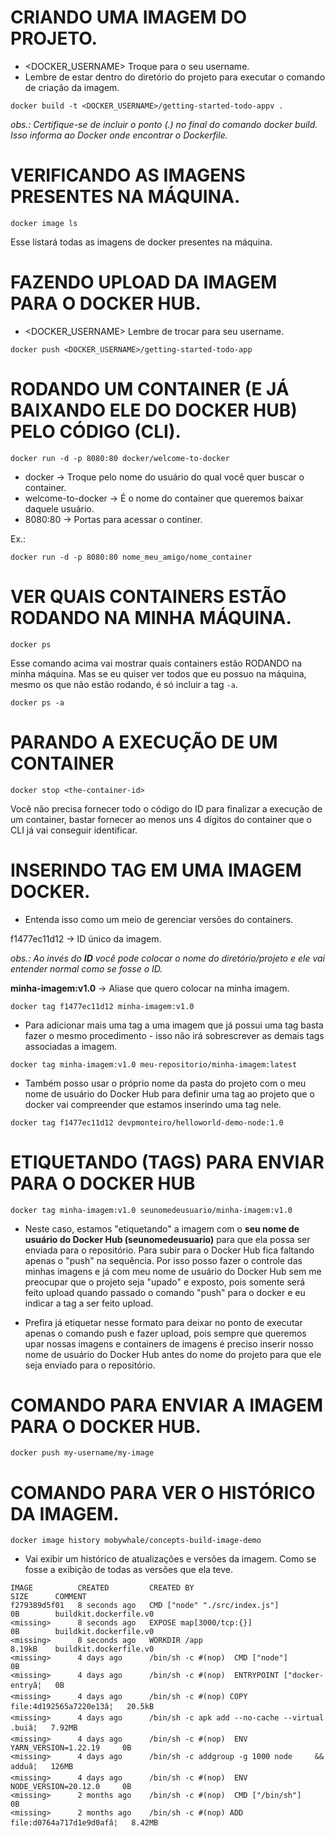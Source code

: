 # CRIANDO UMA IMAGEM DO PROJETO.

- <DOCKER_USERNAME> Troque para o seu username.
- Lembre de estar dentro do diretório do projeto para executar o comando de criação da imagem.

```
docker build -t <DOCKER_USERNAME>/getting-started-todo-appv .
```
_obs.: Certifique-se de incluir o ponto (.) no final do comando docker build. Isso informa ao Docker onde encontrar o Dockerfile._



# VERIFICANDO AS IMAGENS PRESENTES NA MÁQUINA.

```
docker image ls
```
Esse listará todas as imagens de docker presentes na máquina.



# FAZENDO UPLOAD DA IMAGEM PARA O **DOCKER HUB**.

- <DOCKER_USERNAME> Lembre de trocar para seu username.

````
docker push <DOCKER_USERNAME>/getting-started-todo-app
````



# RODANDO UM CONTAINER (E JÁ BAIXANDO ELE DO DOCKER HUB) PELO CÓDIGO (CLI).

````
docker run -d -p 8080:80 docker/welcome-to-docker
````
- docker -> Troque pelo nome do usuário do qual você quer buscar o container.
- welcome-to-docker -> É o nome do container que queremos baixar daquele usuário.
- 8080:80 -> Portas para acessar o continer.

Ex.: 
````
docker run -d -p 8080:80 nome_meu_amigo/nome_container
````



# VER QUAIS CONTAINERS ESTÃO RODANDO NA MINHA MÁQUINA.

````
docker ps
````
Esse comando acima vai mostrar quais containers estão RODANDO na minha máquina. Mas se eu quiser ver todos que eu possuo na máquina, mesmo os que não estão rodando, é só incluir a tag ````-a````. 
````
docker ps -a
````

# PARANDO A EXECUÇÃO DE UM CONTAINER

`````
docker stop <the-container-id>
`````
Você não precisa fornecer todo o código do ID para finalizar a execução de um container, bastar fornecer ao menos uns 4 dígitos do container que o CLI já vai conseguir identificar. 



# INSERINDO **TAG** EM UMA IMAGEM DOCKER.

- Entenda isso como um meio de gerenciar versões do containers.

f1477ec11d12 -> ID único da imagem. 

_obs.: Ao invés do **ID** você pode colocar o nome do diretório/projeto e ele vai 
entender normal como se fosse o ID._

**minha-imagem:v1.0** -> Aliase que quero colocar na minha imagem.

````
docker tag f1477ec11d12 minha-imagem:v1.0
````

- Para adicionar mais uma tag a uma imagem que já possui uma tag basta fazer o mesmo procedimento - isso não irá sobrescrever as demais tags associadas a imagem.

````
docker tag minha-imagem:v1.0 meu-repositorio/minha-imagem:latest
````

- Também posso usar o próprio nome da pasta do projeto com o meu nome de usuário
do Docker Hub para definir uma tag ao projeto que o docker vai compreender que estamos inserindo
uma tag nele. 

`````
docker tag f1477ec11d12 devpmonteiro/helloworld-demo-node:1.0
`````

# ETIQUETANDO (**TAGS**) PARA ENVIAR PARA O DOCKER HUB

````
docker tag minha-imagem:v1.0 seunomedeusuario/minha-imagem:v1.0
````
- Neste caso, estamos "etiquetando" a imagem com o **seu nome de usuário do Docker Hub (seunomedeusuario)** para que ela possa ser enviada para o repositório. Para subir para o Docker Hub fica faltando 
apenas o "push" na sequência. Por isso posso fazer o controle das minhas imagens e já com meu nome 
de usuário do Docker Hub sem me preocupar que o projeto seja "upado" e exposto, pois somente 
será feito upload quando passado o comando "push" para o docker e eu indicar a tag a ser feito upload.

- Prefira já etiquetar nesse formato para deixar no ponto de executar apenas o 
comando push e fazer upload, pois sempre que queremos upar nossas imagens e containers
de imagens é preciso inserir nosso nome de usuário do Docker Hub antes do nome do projeto
para que ele seja enviado para o repositório. 

# COMANDO PARA ENVIAR A IMAGEM PARA O DOCKER HUB.

`````
docker push my-username/my-image
`````


# COMANDO PARA VER O HISTÓRICO DA IMAGEM.


`````
docker image history mobywhale/concepts-build-image-demo
`````
- Vai exibir um histórico de atualizações e versões da imagem. Como 
se fosse a exibição de todas as versões que ela teve.

`````
IMAGE          CREATED         CREATED BY                                      SIZE      COMMENT
f279389d5f01   8 seconds ago   CMD ["node" "./src/index.js"]                   0B        buildkit.dockerfile.v0
<missing>      8 seconds ago   EXPOSE map[3000/tcp:{}]                         0B        buildkit.dockerfile.v0 
<missing>      8 seconds ago   WORKDIR /app                                    8.19kB    buildkit.dockerfile.v0
<missing>      4 days ago      /bin/sh -c #(nop)  CMD ["node"]                 0B
<missing>      4 days ago      /bin/sh -c #(nop)  ENTRYPOINT ["docker-entryâ¦   0B
<missing>      4 days ago      /bin/sh -c #(nop) COPY file:4d192565a7220e13â¦   20.5kB
<missing>      4 days ago      /bin/sh -c apk add --no-cache --virtual .buiâ¦   7.92MB
<missing>      4 days ago      /bin/sh -c #(nop)  ENV YARN_VERSION=1.22.19     0B
<missing>      4 days ago      /bin/sh -c addgroup -g 1000 node     && adduâ¦   126MB
<missing>      4 days ago      /bin/sh -c #(nop)  ENV NODE_VERSION=20.12.0     0B
<missing>      2 months ago    /bin/sh -c #(nop)  CMD ["/bin/sh"]              0B
<missing>      2 months ago    /bin/sh -c #(nop) ADD file:d0764a717d1e9d0afâ¦   8.42MB
`````